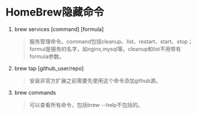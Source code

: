 # HomeBrew隐藏命令

1. brew services [command] [formula]

	> 服务管理命令。command包括cleanup、list、restart、start、stop；formul是服务的名字，如nginx,mysql等。cleanup和list不用带有formula参数。
	
1. brew tap [github_user/repo]

	> 安装非官方扩展之前需要先使用这个命令添加github源。
	
1. brew commands

	> 可以查看所有命令，包括brew --help不包括的。